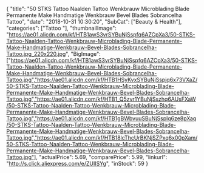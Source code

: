 {
	"title": "50 STKS Tattoo Naalden Tattoo Wenkbrauw Microblading Blade Permanente Make Handmatige Wenkbrauw Bevel Blades Sobrancelha Tattoo",
	"date": "2018-10-31 10:30:20",
	"SubCat": ["Beauty & Health"],
	"categories": ["Tattoo "],
	"thumbnailImage": "https://ae01.alicdn.com/kf/HTB1awS3vrSYBuNjSspfq6AZCpXa3/50-STKS-Tattoo-Naalden-Tattoo-Wenkbrauw-Microblading-Blade-Permanente-Make-Handmatige-Wenkbrauw-Bevel-Blades-Sobrancelha-Tattoo.jpg_220x220.jpg",
	"BigImage": ["https://ae01.alicdn.com/kf/HTB1awS3vrSYBuNjSspfq6AZCpXa3/50-STKS-Tattoo-Naalden-Tattoo-Wenkbrauw-Microblading-Blade-Permanente-Make-Handmatige-Wenkbrauw-Bevel-Blades-Sobrancelha-Tattoo.jpg","https://ae01.alicdn.com/kf/HTB1HSyKvxSYBuNjSspjq6x73VXaZ/50-STKS-Tattoo-Naalden-Tattoo-Wenkbrauw-Microblading-Blade-Permanente-Make-Handmatige-Wenkbrauw-Bevel-Blades-Sobrancelha-Tattoo.jpg","https://ae01.alicdn.com/kf/HTB1_Q5zvr1YBuNjSszhq6AUsFXaW/50-STKS-Tattoo-Naalden-Tattoo-Wenkbrauw-Microblading-Blade-Permanente-Make-Handmatige-Wenkbrauw-Bevel-Blades-Sobrancelha-Tattoo.jpg","https://ae01.alicdn.com/kf/HTB1gBWbvuuSBuNjSsplq6ze8pXaq/50-STKS-Tattoo-Naalden-Tattoo-Wenkbrauw-Microblading-Blade-Permanente-Make-Handmatige-Wenkbrauw-Bevel-Blades-Sobrancelha-Tattoo.jpg","https://ae01.alicdn.com/kf/HTB18lcThcUrBKNjSZPxq6x00pXam/50-STKS-Tattoo-Naalden-Tattoo-Wenkbrauw-Microblading-Blade-Permanente-Make-Handmatige-Wenkbrauw-Bevel-Blades-Sobrancelha-Tattoo.jpg"],
	"actualPrice": 5.69,
	"comparePrice": 5.99,
	"linkurl": "http://s.click.aliexpress.com/e/ZUIISYg",
	"inStock": 59
}
